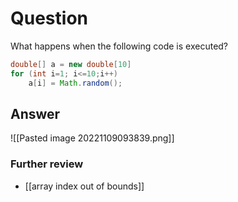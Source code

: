 # Question
What happens when the following code is executed?
```java
double[] a = new double[10]
for (int i=1; i<=10;i++)
	a[i] = Math.random();
```
## Answer

![[Pasted image 20221109093839.png]]

### Further review
- [[array index out of bounds]]